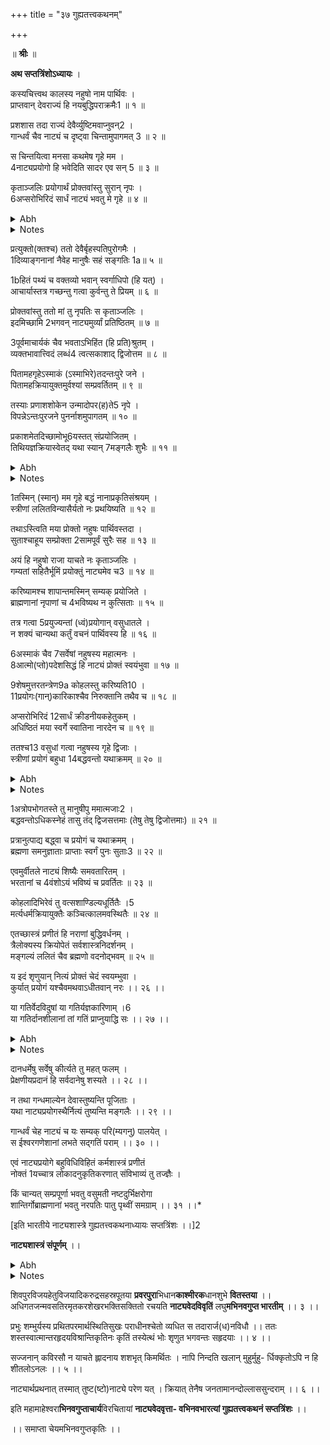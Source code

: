 +++
title = "३७ गुह्यतत्त्वकथनम्"

+++
<pb n="515"/>

॥ **श्रीः** ॥


**अथ सप्तत्रिंशोऽध्यायः** ।


कस्यचित्त्वथ कालस्य नहुषो नाम पार्थिवः ।  
प्राप्तवान् देवराज्यं हि नयबुद्धिपराक्रमैः1 ॥ १ ॥  


प्रशशास तदा राज्यं देवैर्व्युष्टिमवाप्नुवन्2 ।  
गान्धर्वं चैव नाट्यं च दृष्ट्वा चिन्तामुपागमत् 3 ॥ २ ॥  


स चिन्तयित्वा मनसा कथमेष गृहे मम ।  
4नाट्यप्रयोगो हि भवेदिति सादर एव सन् 5 ॥ ३ ॥  


कृताञ्जलिः प्रयोगार्थं प्रोक्तवांस्तु सुरान् नृपः ।  
6अप्सरोभिरिदं सार्धं नाट्यं भवतु मे गृहे ॥ ४ ॥  

<details><summary>Abh</summary>


॥ अथ सप्तत्रिंशोऽध्यायः ॥


आकाङ्क्षाणां प्रशमनविधेः पूर्वभावावधीतां  
धाराप्राप्तस्तुतिगुरुगिरां गुह्यतत्त्वं प्रतिष्ठा ।  
ऊर्ध्वाधध्यः (धो यः) परभुवि(च) वा यत् समानं चकास्ति  
प्रौढानन्तं तदहमधुनाऽनुत्तरं धाम नन्दे ॥  


अथ यद्वशान्नाट्यशास्त्रमुपादेयं तदुपदेशसम्भवमूलभूयिष्ठभूतं भूलोकावतरणं नाट्यस्येतिहासेन
प्रदर्शयन्नितिहासोपडन्न(न्य)त्वाद् गूढत्वेनोपदेशरूपस्य सारभागस्य तत्त्वस्य कथनाद्
**गुह्यतत्त्वकथनम**ध्यायमारभते । **कस्यचित्त्वथ कालस्य नहुष** इति ॥ १ ॥


कालेन प्रयुक्तो यतो देवराज्यं चकार ततस्तत्सम्बन्धित्वेनोक्तं **गान्धर्वमि**ति । नृत्तं **नाट्यं** स्वर्गे **दृष्ट्वा**
बद्धमिति श्लिष्टम् । तेनाप्सरस एवमन्येऽवतरन्त्वित्यर्थः ॥ २ ॥ ३--६ ॥
</details>

<details><summary>Notes</summary>



[^1]: **र**. तपःक्रमैः 

[^2]: **ड**. अवाप्नुयात् N. वृद्धिमुपागतः 

[^3]: **ड**. उपागतः 

[^4]: **ड**. ममानाट्यप्रयोगोऽथ भवेदिति
ससंभ्रमः 

[^5]: **र**. सः 

[^6]: N **र**. इदमप्सरसां
</details>

<pb n="516"/>

प्रत्युक्तो(क्तश्च) ततो देवैर्बृहस्पतिपुरोगमैः ।  
1दिव्याङ्गनानां नैवेह मानुषैः सहं सङ्गतिः 1a॥ ५ ॥  


1bहितं पथ्यं च वक्तव्यो भवान् स्वर्गाधिपो (हि यत्) ।  
आचार्यास्तत्र गच्छन्तु गत्वा कुर्वन्तु ते प्रियम् ॥ ६ ॥  


प्रोक्तवांस्तु ततो मां तु नृपतिः स कृताञ्जलिः ।  
इदमिच्छामि 2भगवन् नाट्यमुर्व्यां प्रतिष्ठितम् ॥ ७ ॥  


3पूर्वमाचार्यकं चैव भवताऽभिहिंत (हि प्रति)श्रुतम् ।  
व्यक्तभावात्त्विदं लब्धं4 त्वत्सकाशाद् द्विजोत्तम ॥ ८ ॥  


पितामहगृहेऽस्माकं (ऽस्माभिरे)तदन्तःपुरे जने ।  
पितामहक्रियायुक्तमुर्वश्यां सम्प्रवर्तितम् ॥ ९ ॥  


तस्याः प्रणाशशोकेन उन्मादोपर(ह)ते5 नृपे ।  
विपन्नेऽन्तःपुरजने पुनर्नाशमुपागतम् ॥ १० ॥  


प्रकाशमेतदिच्छामोभू6यस्तत् संप्रयोजितम् ।  
तिथियज्ञक्रियास्वेतद् यथा स्यान् 7मङ्गलैः शुभैः ॥ ११ ॥  

<details><summary>Abh</summary>


**मामि**ति भरतमुनिम् ॥ ७ ॥


**प्रतिश्रुतम**ङ्गीकृतं व्यक्ततामवलम्ब्येति । व्यक्तीभूतं तु **त**(**त्व**)**त्सकाशात्** ॥ ८ ॥


**पितामहगृहे** ब्रह्मलोके यत् त**दस्माभिरि**ति मर्त्यैरन्तःपुरजने लब्धं दृष्टं चेत्याह । **पितामहक्रियायुक्त**--
कर्मण्यां यद्ब्रह्मणा कृतं **तदुर्वश्यां** सत्यां **सम्प्रवर्तितं पुरूरवसो** गृहेऽवतीर्णम् ॥ ९ ॥


**तस्याः** प्रणय(या)पला(ली)यमानं स्वर्गगमनं जातम् । स्वात्मने प्राणार्पके प्रणयिनि **नृपे** पुरूरवसि
वि(प)ने(न्ने) योऽपि च तत्परि**जनः** **सोऽपि विपि**(**प**)**न**(**न्न**) इति प्राणसङ्ग(ङ्क)तं(टं) नाट्यमस्माकम्
॥ १० ॥ ११--१६ ॥
</details>

<details><summary>Notes</summary>



[^1]: **ड**. सुराङ्गनानां नोक्तोऽयं मानुषैः सह सङ्गमः 1a N: दिव्याङ्गनानामेवायं नोक्तो मानुषसंगमः (209 N; ch-33)
1b N: हितं च पथ्यं च वाच्यो भवान् स्वर्ग जपेच्छया (V 210 ab:N) 

[^2]: **ड**. भगवान् स्वर्जयेप्सया । **र**. भवान्


[^3]: **ड**. पूर्वमाकलितं चैव द्रव्ये हि किल वः श्रुतम् 

[^4]: **ड**. भावाश्रयं लब्ध्वा । N. वाक्यभावोह्ययं सर्वः 

[^5]: **ड**. पहते


[^6]: **ड**. भूतले संप्रकीर्तितम् 

[^7]: **ड**. मङ्गलं शुभम्
</details>

<pb n="517"/>

1तस्मिन् (स्मान्) मम गृहे बद्धं नानाप्रकृतिसंश्रयम् ।  
स्त्रीणां ललितविन्यासैर्यतो नः प्रथयिष्यति ॥ १२ ॥  


तथाऽस्त्विति मया प्रोक्तो नहुषः पार्थिवस्तदा ।  
सुताश्चाहूय सम्प्रोक्ता 2सामपूर्वं सुरैः सह ॥ १३ ॥  


अयं हि नहुषो राजा याचते नः कृताञ्जलिः ।  
गम्यतां सहितैर्भूमिं प्रयोक्तुं नाट्यमेव च3 ॥ १४ ॥  


करिष्यामश्च शापान्तमस्मिन् सम्यक् प्रयोजिते ।  
ब्राह्मणानां नृपाणां च 4भविष्यथ न कुत्सिताः ॥ १५ ॥  


तत्र गत्वा 5प्रयुज्यन्तां (ध्वं)प्रयोगान् वसुधातले ।  
न शक्यं चान्यथा कर्तुं वचनं पार्थिवस्य हि ॥ १६ ॥  


6अस्माकं चैव 7सर्वेषां नहुषस्य महात्मनः ।  
8आत्मो(प्तो)पदेशसिद्धं हि नाट्यं प्रोक्तं स्वयंभुवा ॥ १७ ॥  


9शेषमुत्तरतन्त्रेण9a कोहलस्तु करिष्यति10 ।  
11प्रयोगः(गान्)कारिकाश्चैव निरुक्तानि तथैव च ॥ १८ ॥  


अप्सरोभिरिदं 12सार्धं क्रीडनीयकहेतुकम् ।  
अधिष्ठितं मया स्वर्गे स्वातिना नारदेन च ॥ १९ ॥  


ततश्च13 वसुधां गत्वा नहुषस्य गृहे द्विजाः ।  
स्त्रीणां प्रयोगं बहुधा 14बद्धवन्तो यथाक्रमम् ॥ २० ॥  

<details><summary>Abh</summary>


प्रयोज्यत्वेन वाद्यं(नाट्यं)ब्रह्मणैवोक्तमित्यलङ्घ्योऽयमिति भाव इति शेषः ॥ १७ ॥


**कोहल** इति । यदस्माभिर्लोकानुमानादिसिद्धत्वे नोक्तं निमित्त इति ॥ १८ ॥


उत्सर्गे तु नोपदेशफलमपि तु **क्रीडनीयकहेतुकम्** । रसचर्वणापात्रसारमननुवृत्या विभावानुभावनभागगते
कर्मफलसम्बन्धावबोधविश्रान्त.........तत्र **भर**तश्चापि । **नारदैर**(**देना**)**प्सरोभिश्चाधिष्ठितं परिरक्षितम्**
॥ १९ ॥ २० ॥
</details>

<details><summary>Notes</summary>



[^1]: **ड**. तस्मात् 

[^2]: **च**. सम 

[^3]: **च**. हि 

[^4]: **ड**. न भविष्यन्ति 

[^5]: **ड**. प्रयुज्यध्वं प्रयोगं 

[^6]: **ड**. युष्माकं


[^7]: **ड**. संक्षेपात् 

[^8]: **ड**. आप्तोपदेश 

[^9]: **च**. प्रस्तार 9a N. योऽयमुत्तरतन्त्रेण 

[^10]: **च**. कथयिष्यति


[^11]: **च**. प्रयोगान् 

[^12]: **ड**. शास्त्रं 

[^13]: **ड**. ते 

[^14]: **ड**. सृष्टवन्तो
</details>

<pb n="518"/>

1अत्रोपभोगतस्ते तु मानुषीपु ममात्मजाः2 ।  
बद्धवन्तोऽधिकस्नेहं तासु तंद् द्विजसत्तमाः (तेषु तेषु द्विजोत्तमाः) ॥ २१ ॥  


प्रत्रानुत्पाद्य बद्ध्वा च प्रयोगं च यथाक्रमम् ।  
ब्रह्मणा समनुज्ञाताः प्राप्ताः स्वर्गं पुनः सुताः3 ॥ २२ ॥  


एवमुर्वीतले नाट्यं शिष्यैः समवतारितम् ।  
भरतानां च 4वंशोऽयं भविष्यं च प्रवर्तितः ॥ २३ ॥  


कोहलादिभिरेवं तु वत्सशाण्डिल्यधूर्तितैः ।5  
मर्त्यधर्मक्रियायुक्तैः कञ्चित्कालमवस्थितैः ॥ २४ ॥  


एतच्छास्त्रं प्रणीतं हि नराणां बुद्धिवर्धनम् ।  
त्रैलोक्यस्य क्रियोपेतं सर्वशास्त्रनिदर्शनम् ।  
मङ्गल्यं ललितं चैव ब्रह्मणो वदनोद्भवम् ॥ २५ ॥  


य इदं शृणुयान् नित्यं प्रोक्तं चेदं स्वयम्भुवा ।  
कुर्यात् प्रयोगं यश्चैवमथवाऽधीतवान् नरः ।। २६ ।।  


या गतिर्वेदविदुषां या गतिर्यज्ञकारिणाम् ।6  
या गतिर्दानशीलानां तां गतिं प्राप्नुयाद्धि सः ।। २७ ।।  

<details><summary>Abh</summary>


**तेषु तेष्वि**ति लीलादिषु । **द्विजोत्तमा** इत्यत्र पूर्वभोगत्वात् तावदेव प्रीताः ।। २१ ।। २२ ।।


**शिष्यै**र्भरतसुतैः ।। २३ ।।


**कोहलादिभिरि**ति । तत्प्रधानैः सर्वशास्त्रनिबन्धनदर्शनमितिहासपुराणार्थवादकार्यचित्रपुस्तलेपादिभिः
।। २४ ।।


**सर्वं** नाट्यस्यांशाः सर्वत्र रसप्राधान्यात् साक्षात्कारकल्पबुद्धिसम्पादनात् प्राव(वी)ण्याच्च । यथोक्तं
**ते विहितेर्ष्यामि**त्यादि । सन्तो(तो)बुद्धिविषयान् प्रकाशयन्तीति ।। २५ ।। २६--२९ ।।
</details>

<details><summary>Notes</summary>



[^1]: **र**. N: अत्रोत्पाद्य सुतांस्ते तु । 

[^2]: N: **र**. सुता मम 

[^3]: **ड**. तदा 

[^4]: N. विंशोऽयं मर्त्त्यलोके प्रवर्तितः
(२२४ b N.) 

[^5]: N धूर्तिलैः (224 d N.) 

[^6]: N: यज्ञयाजिनाम्
</details>

<pb n="519"/>

दानधर्मेषु सर्वेषु कीर्त्यते तु महत् फलम् ।  
प्रेक्षणीयप्रदानं हि सर्वदानेषु शस्यते ।। २८ ।।  


न तथा गन्धमाल्येन देवास्तुष्यन्ति पूजिताः ।  
यथा नाट्यप्रयोगस्थैर्नित्यं तुष्यन्ति मङ्गलैः ।। २९ ।।  


गान्धर्वं चेह नाट्यं च यः सम्यक् परि(म्यगनु) पालयेत् ।  
स ईश्वरगणेशानां लभते सद्गतिं पराम् ।। ३० ।।  


एवं नाट्यप्रयोगे बहुविधिविहितं कर्मशास्त्रं प्रणीतं  
नोक्तं 1यच्चात्र लोकादनुकृतिकरणात् संविभाव्यं तु तज्ज्ञैः ।  


किं चान्यत् सम्प्रपूर्णा भवतु वसुमती नष्टदुर्भिक्षरोगा  
शान्तिर्गोब्राह्मणानां भवतु नरपतिः पातु पृथ्वीं समग्राम् ।। ३१ ।।*  


[इति भारतीये नाट्यशास्त्रे गुह्यतत्त्वकथनाध्यायः सप्तत्रिंशः ।।]2  


**नाट्यशास्त्रं संपूर्णम्** ।।  

<details><summary>Abh</summary>


**गान्धर्वमिति** । नृत्यं **नाट्यं योऽनुपालयेत्** । उपदेशव्याख्यानविवरणादिना च । **ईश्वरगणेशतां**(**शानां**)
**लभन्ते**(**ते**)**सद्गतिं परामिति** । शिवसायुज्यम् ।। ३० ।।


अनुयायिताकरण**मनुकृतिः** । **नरपति**रिति । पुरुषोत्तम ईश्वरः सकलजगत्पालयिता । इति शिवम्
।। ३१ ।।


श्री**मध्यदेश**भवविप्रवरा**र्तिगुप्त**-
वंशोत्थितः शिवपदार्पितचित्तवृत्तिः ।।
(संगीत)रागनयशृङ्खल(सु)प्रसिद्धो
वंशोद्भवस्थितिवशात्त**नृसिंहगुप्तः** ।। १ ।।


तस्यात्मजोऽ**भिनवगुप्त**पदाभिधानो
**भट्टेन्दु**रात्मपदपांसुपवित्रमूर्तिः ।।
सद्विप्रतातवदनादधिगम्य **नाट्य-
वेदं** व्यधत्त विवृत्तिं लघुमर्थपूर्णाम् ।। २ ।।
</details>

<details><summary>Notes</summary>



[^1]: N: यतच्च (V 232 (N)
* (N) reads one more verse(V. 233) : महापुण्यं प्रशस्त च लोकानां नयनोत्सवं ।
नाट्यशास्त्रं समाप्तोऽयं भवतामायुषोवहम् ।।


[^2]: (N) इति भारतीये नाट्यशास्त्रे **तत्त्वविधानो** नामाध्यायः त्रयस्त्रिंशत् ।।
</details>

<pb n="520"/>

<!-- COMMENTARY page 520 !-->

शिवपुरविजयहेतुविजयादिकरुद्रसहस्रपूतया
**प्रवरपुरा**भिधान**काश्मीरक**धानशुभे **वितस्तया** ।।
अधिगतजन्मवसतिरमृतकरशेखरभक्तिसक्तितो
रचयति **नाट्यवेदविवृतिं** लघु**मभिनवगुप्त भारतीम्** ।। ३ ।।


प्रभुः शम्भुर्यस्य प्रथितपरमार्थस्थितिसुखः
पराधीनश्चेतो व्यधित स तदारार्ज(ध)नविधौ ।।
ततः शस्तस्वात्मान्तरहृदयविश्रान्तिकृतिनः
कृतिं तस्येत्थं भोः शृणुत भगवन्तः सहृदयाः ।। ४ ।।


सज्जनान् कविरसौ न याचते
ह्लादनाय शशभृत् किमर्थितः ।
नापि निन्दति खलान् मुहुर्मुहु-
र्धिक्कृतोऽपि न हि शीतलोऽनलः ।। ५ ।।


नाट्यार्थप्रथनात् तस्मात् तुष्ट(ष्टो)नाट्ये परेण यत् ।
क्रियात् तेनैष जनतामानन्दोल्लाससुन्दराम् ।। ६ ।।


इति महामाहेश्वरा**भिनवगुप्ताचार्य**विरचितायां **नाट्यवेदवृत्ता-
वभिनवभारत्यां गुह्यतत्त्वकथनं सप्तत्रिंशः** ।।


।। समाप्ता चेयमभिनवगुप्तकृतिः ।।